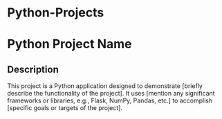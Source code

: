 # Python-Projects
 
# Python Project Name

## Description

This project is a Python application designed to demonstrate [briefly describe the functionality of the project]. It uses [mention any significant frameworks or libraries, e.g., Flask, NumPy, Pandas, etc.] to accomplish [specific goals or targets of the project].

